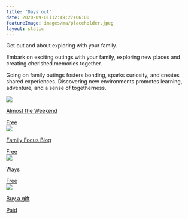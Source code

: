 ```yaml
---
title: "Days out"
date: 2020-09-01T12:49:27+06:00
featureImage: images/ma/placeholder.jpeg
layout: static
---
```


Get out and about exploring with your family.

Embark on exciting outings with your family, exploring new places and creating cherished memories together.

Going on family outings fosters bonding, sparks curiosity, and creates shared experiences. Discovering new environments promotes learning, adventure, and a sense of togetherness.

<a class="ma-link" href="https://almosttheweekend.com/activities-to-enjoy-with-your-family-this-weekend/"><div class="ma-card ma-card-Community"><div class="ma-icon"><img src ="/images/Icon-check - community - opacity.svg"/></div><div class="ma-name"><p>Almost the Weekend</p></div><div class="ma-paid-text"><span>Free </span></div></div></a><a class="ma-link" href="https://familyfocusblog.com/6-benefits-of-spending-time-together-as-a-family/"><div class="ma-card ma-card-Community"><div class="ma-icon"><img src ="/images/Icon-check - community - opacity.svg"/></div><div class="ma-name"><p>Family Focus Blog</p></div><div class="ma-paid-text"><span>Free </span></div></div></a><a class="ma-link" href="https://ways.org.au/activities-as-a-family-and-why-its-important/"><div class="ma-card ma-card-Community"><div class="ma-icon"><img src ="/images/Icon-check - community - opacity.svg"/></div><div class="ma-name"><p>Ways</p></div><div class="ma-paid-text"><span>Free </span></div></div></a><a class="ma-link" href="https://www.awin1.com/cread.php?awinmid=273&awinaffid=1198638&ued=https%3A%2F%2Fwww.buyagift.co.uk%2Fspa-and-beauty%2Fspa-day"><div class="ma-card ma-card-Community"><div class="ma-icon"><img src ="/images/Icon-pound - community - opacity.svg"/></div><div class="ma-name"><p>Buy a gift</p></div><div class="ma-paid-text"><span>Paid</span></div></div></a>  

<br/><br/>







